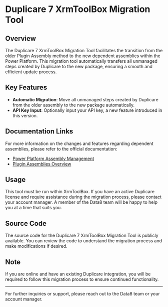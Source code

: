 # Duplicare 7 XrmToolBox Migration Tool

## Overview

The Duplicare 7 XrmToolBox Migration Tool facilitates the transition from the older Plugin Assembly method to the new dependent assemblies within the Power Platform. This migration tool automatically transfers all unmanaged steps created by Duplicare to the new package, ensuring a smooth and efficient update process.

## Key Features

- **Automatic Migration**: Move all unmanaged steps created by Duplicare from the older assembly to the new package automatically.
- **API Key Input**: Optionally input your API key, a new feature introduced in this version.

## Documentation Links

For more information on the changes and features regarding dependent assemblies, please refer to the official documentation:
- [Power Platform Assembly Management](https://learn.microsoft.com/en-us/power-platform/developer/common-data-service/dependent-assemblies)
- [Plugin Assemblies Overview](https://learn.microsoft.com/en-us/power-platform/developer/common-data-service/plugin-assemblies)

## Usage

This tool must be run within XrmToolBox. If you have an active Duplicare license and require assistance during the migration process, please contact your account manager. A member of the Data8 team will be happy to help you at a time that suits you.

## Source Code

The source code for the Duplicare 7 XrmToolBox Migration Tool is publicly available. You can review the code to understand the migration process and make modifications if desired.

## Note

If you are online and have an existing Duplicare integration, you will be required to follow this migration process to ensure continued functionality.

---

For further inquiries or support, please reach out to the Data8 team or your account manager.
